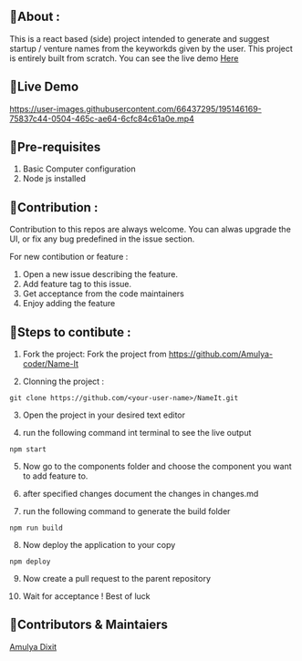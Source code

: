 ## 📌About :

This is a react based (side) project intended to generate and suggest startup / venture names from the keyworkds given by the user. This project is entirely built from scratch. You can see the live demo [Here](https://amulya-coder.github.io/Name-It/)

## 📌Live Demo
https://user-images.githubusercontent.com/66437295/195146169-75837c44-0504-465c-ae64-6cfc84c61a0e.mp4

## 📌Pre-requisites

1. Basic Computer configuration
2. Node js installed

## 📌Contribution :

Contribution to this repos are always welcome. You can alwas upgrade the UI, or fix any bug predefined in the issue section.

For new contibution or feature : 

1. Open a new issue describing the feature.
2. Add feature tag to this issue.
3. Get acceptance from the code maintainers
4. Enjoy adding the feature

## 📌Steps to contibute :

1. Fork the project:
Fork the project from https://github.com/Amulya-coder/Name-It

2. Clonning the project :
```git
git clone https://github.com/<your-user-name>/NameIt.git
```
3. Open the project in your desired text editor

4. run the following command int terminal to see the live output
```node
npm start
```
5. Now go to the components folder and choose the component you want to add feature to.

6. after specified changes document the changes in changes.md

7. run the following command to generate the build folder
```node
npm run build
```
8. Now deploy the application to your copy
```node
npm deploy
```
9. Now create a pull request to the parent repository

10. Wait for acceptance ! Best of luck

## 📌Contributors & Maintaiers
[Amulya Dixit](https://github.com/Amulya-coder)
